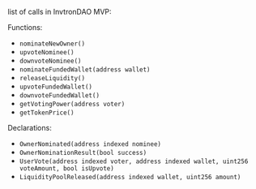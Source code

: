 list of calls in InvtronDAO MVP:

Functions:
- `nominateNewOwner()`
- `upvoteNominee()`
- `downvoteNominee()`
- `nominateFundedWallet(address wallet)`
- `releaseLiquidity()`
- `upvoteFundedWallet()`
- `downvoteFundedWallet()`
- `getVotingPower(address voter)`
- `getTokenPrice()`

Declarations:

- `OwnerNominated(address indexed nominee)`
- `OwnerNominationResult(bool success)`
- `UserVote(address indexed voter, address indexed wallet, uint256 voteAmount, bool isUpvote)`
- `LiquidityPoolReleased(address indexed wallet, uint256 amount)`
